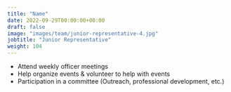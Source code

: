 ```yaml
---
title: "Name"
date: 2022-09-29T00:00:00+00:00
draft: false
image: "images/team/junior-representative-4.jpg"
jobtitle: "Junior Representative"
weight: 104
---
```


- Attend weekly officer meetings
- Help organize events & volunteer to help with events
- Participation in a committee (Outreach, professional development, etc.)
